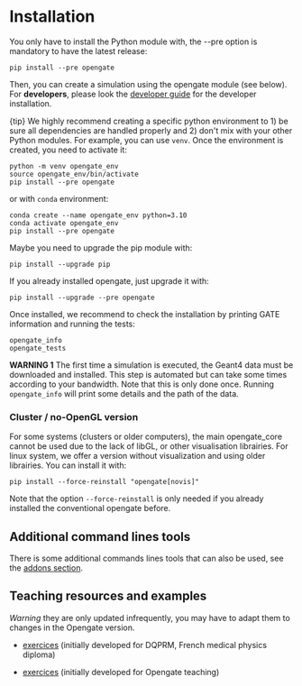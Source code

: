 # Installation

You only have to install the Python module with, the --pre option is mandatory to have the latest release:

    pip install --pre opengate

Then, you can create a simulation using the opengate module (see below). For **developers**, please look the [developer guide](developer_guide) for the developer installation.

{tip} We highly recommend creating a specific python environment to 1) be sure all dependencies are handled properly and 2) don't mix with your other Python modules. For example, you can use `venv`. Once the environment is created, you need to activate it:

    python -m venv opengate_env
    source opengate_env/bin/activate
    pip install --pre opengate

or with `conda` environment:

    conda create --name opengate_env python=3.10
    conda activate opengate_env
    pip install --pre opengate


Maybe you need to upgrade the pip module with:

    pip install --upgrade pip

If you already installed opengate, just upgrade it with:

    pip install --upgrade --pre opengate

Once installed, we recommend to check the installation by printing GATE information and running the tests:

    opengate_info
    opengate_tests

**WARNING 1** The first time a simulation is executed, the Geant4 data must be downloaded and installed. This step is automated but can take some times according to your bandwidth. Note that this is only done once. Running `opengate_info` will print some details and the path of the data.

[//]: # (**WARNING 2** With some linux systems &#40;not all&#41;, you may encounter an error similar to "cannot allocate memory in static TLS block". In that case, you must add a specific path to the linker as follows:)

[//]: # ()
[//]: # (    export LD_PRELOAD=<path to libG4processes>:<path to libG4geometry>:${LD_PRELOAD})

[//]: # ()
[//]: # (The libraries &#40;libG4processes and libG4geometry&#41; are usually found in the Geant4 folder, something like ```~/build-geant4.11.0.2/BuildProducts/lib64```.)

### Cluster / no-OpenGL version

For some systems (clusters or older computers), the main opengate_core cannot be used due to the lack of libGL, or other visualisation librairies. For linux system, we offer a version without visualization and using older librairies. You can install it with:

    pip install --force-reinstall "opengate[novis]"

Note that the option ```--force-reinstall``` is only needed if you already installed the conventional opengate before.

## Additional command lines tools

There is some additional commands lines tools that can also be used, see the [addons section](user_guide_addons.md).

## Teaching resources and examples

*Warning* they are only updated infrequently, you may have to adapt them to changes in the Opengate version.

- [exercices](https://gitlab.in2p3.fr/davidsarrut/gate_exercices_2) (initially developed for DQPRM, French medical physics diploma)

- [exercices](https://drive.google.com/drive/folders/1bcIS5OPLOBzhLo0NvrLJL5IxVQidNYCF) (initially developed for Opengate teaching)
